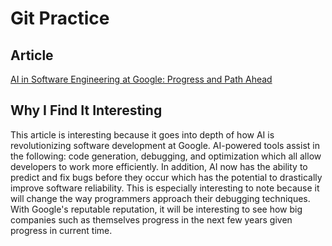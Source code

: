 # Git Practice 

## Article
[AI in Software Engineering at Google: Progress and Path Ahead](https://research.google/blog/ai-in-software-engineering-at-google-progress-and-the-path-ahead/)

## Why I Find It Interesting 
This article is interesting because it goes into depth of how AI is revolutionizing software development at Google. 
AI-powered tools assist in the following: code generation, debugging, and optimization which all allow developers to work more efficiently. 
In addition, AI now has the ability to predict and fix bugs before they occur which has the potential to drastically improve software reliability. This is especially interesting to note because it will change the way programmers approach their debugging techniques.  
With Google's reputable reputation, it will be interesting to see how big companies such as themselves progress in the next few years given progress in current time.
